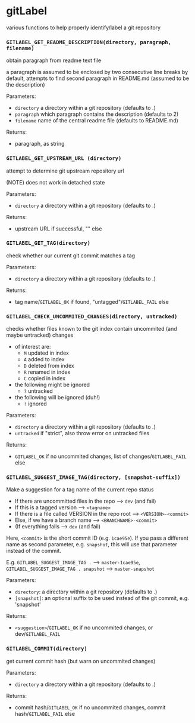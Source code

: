 gitLabel
========

various functions to help properly identify/label a git repository

### `GITLABEL_GET_README_DESCRIPTION(directory, paragraph, filename)`

 obtain paragraph from readme text file

 a paragraph is assumed to be enclosed by two consecutive line breaks
 by default, attempts to find second paragraph in README.md (assumed to be the description)

Parameters:

* `directory` a directory within a git repository (defaults to .)
* `paragraph` which paragraph contains the description (defaults to 2)
* `filename` name of the central readme file (defaults to README.md)

Returns:

* paragraph, as string

### `GITLABEL_GET_UPSTREAM_URL (directory)`

attempt to determine git upstream repository url

(NOTE) does not work in detached state

Parameters:

* `directory` a directory within a git repository (defaults to .)

Returns:

* upstream URL if successful, "" else

### `GITLABEL_GET_TAG(directory)`

check whether our current git commit matches a tag

Parameters:

* `directory` a directory within a git repository (defaults to .)

Returns:

* tag name/`GITLABEL_OK` if found, "untagged"/`GITLABEL_FAIL` else

### `GITLABEL_CHECK_UNCOMMITED_CHANGES(directory, untracked)`

checks whether files known to the git index contain uncommited (and maybe untracked) changes

* of interest are:
  * `M` updated in index
  * `A` added to index
  * `D` deleted from index
  * `R` renamed in index
  * `C` copied in index
* the following might be ignored
  * `?` untracked
* the following will be ignored (duh!)
  * `!` ignored

Parameters:

* `directory` a directory within a git repository (defaults to .)
* `untracked` if "strict", also throw error on untracked files

Returns:

* `GITLABEL_OK` if no uncommited changes, list of changes/`GITLABEL_FAIL` else

### `GITLABEL_SUGGEST_IMAGE_TAG(directory, [snapshot-suffix])`

Make a suggestion for a tag name of the current repo status

* If there are uncommitted files in the repo         --> `dev`  (and fail)
* If this is a tagged version                        --> `<tagname>`
* If there is a file called VERSION in the repo root --> `<VERSION>-<commit>`
* Else, if we have a branch name                     --> `<BRANCHNAME>-<commit>`
* (If everything fails                               --> `dev` (and fail)

Here, `<commit>` is the short commit ID (e.g. `1cae95e`). If you pass 
a different name as second parameter, e.g. `snapshot`, this will use that
parameter instead of the commit.

 E.g. `GITLABEL_SUGGEST_IMAGE_TAG .` --> `master-1cae95e`,
      `GITLABEL_SUGGEST_IMAGE_TAG . snapshot` --> `master-snapshot`



Parameters:

*  `directory`: a directory within a git repository (defaults to .)
*  `[snapshot]`: an optional suffix to be used instead of the git commit, e.g. 'snapshot'

Returns:

* `<suggestion>`/`GITLABEL_OK` if no uncommited changes, or dev/`GITLABEL_FAIL`


### `GITLABEL_COMMIT(directory)`

get current commit hash (but warn on uncommited changes)

Parameters:

* `directory` a directory within a git repository (defaults to .)

Returns:

* commit hash/`GITLABEL_OK` if no uncommited changes, commit hash/`GITLABEL_FAIL` else
